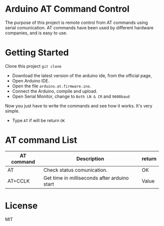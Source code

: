 # Arduino AT Command Control
The purpose of this project is remote control from AT commands using serial comunication. AT commands have been used by different hardware companies, and is easy to use.
# Getting Started
Clone this project
`git clone `

* Download the latest version of the arduino ide, from the official page,
* Open Arduino IDE.
* Open the file `arduino.at.firmware.ino`.
* Connect the Arduino, compile and upload.
* Open Serial Monitor, change to `Both LN & CR` and `9600baud`

Now you just have to write the commands and see how it works. It's very simple.

* Type `AT` if will be return `OK`   

# AT command List

| AT command | Description | return |
|-|-|-|
| AT | Check status comunication. | OK |
| AT+CCLK | Get time in milliseconds after arduino start | Value |

# License

MIT

